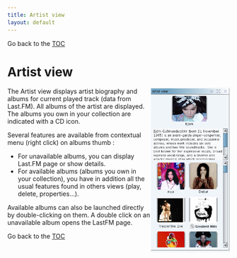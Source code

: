 ```yaml
---
title: Artist view
layout: default
---
```

Go back to the [TOC](/manual/main.html)

# Artist view
<img style="float: right;" width="180" src="/images/Artist_view.png">
The Artist view displays artist biography and albums for current played track (data from Last.FM). 
All albums of the artist are displayed. The albums you own in your collection are indicated with a CD icon.

Several features are available from contextual menu (right click) on albums thumb :

- For unavailable albums, you can display Last.FM page or show details.
- For available albums (albums you own in your collection), you have in addition all the usual features found in others views (play, delete, properties...).

Available albums can also be launched directly by double-clicking on them. A double click on an unavailable album opens the LastFM page.

Go back to the [TOC](/manual/main.html)